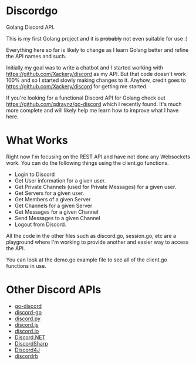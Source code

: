 # Discordgo
Golang Discord API.

This is my first Golang project and it is <del>probably</del> not even suitable for use :)

Everything here so far is likely to change as I learn Golang better and refine the API names and such.

Initially my goal was to write a chatbot and I started working with https://github.com/Xackery/discord as my API.  But that code doesn't work 100% and so I started slowly making changes to it.  Anyhow, credit goes to https://github.com/Xackery/discord for getting me started.

If you're looking for a functional Discord API for Golang check out https://github.com/gdraynz/go-discord which I recently found.  It's much more complete and will likely help me learn how to improve what I have here.

# What Works
Right now I'm focusing on the REST API and have not done any Websockets work.  You can do the following things using the client.go functions.

* Login to Discord
* Get User information for a given user.
* Get Private Channels (used for Private Messages) for a given user.
* Get Servers for a given user.
* Get Members of a given Server
* Get Channels for a given Server
* Get Messages for a given Channel
* Send Messages to a given Channel
* Logout from Discord.

All the code in the other files such as discord.go, session.go, etc are a playground where I'm working to provide another and easier way to access the API.

You can look at the demo.go example file to see all of the client.go functions in use.



# Other Discord APIs
- [go-discord](https://github.com/gdraynz/go-discord)
- [discord-go](https://github.com/Xackery/discord)
- [discord.py](https://github.com/Rapptz/discord.py)
- [discord.js](https://github.com/discord-js/discord.js)
- [discord.io](https://github.com/izy521/discord.io)
- [Discord.NET](https://github.com/RogueException/Discord.Net)
- [DiscordSharp](https://github.com/Luigifan/DiscordSharp)
- [Discord4J](https://github.com/knobody/Discord4J)
- [discordrb](https://github.com/meew0/discordrb)

